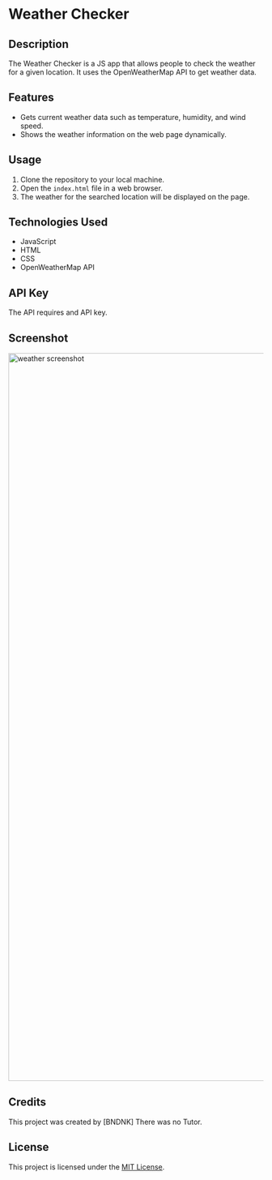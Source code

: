 # Weather Checker



## Description

The Weather Checker is a JS app that allows people to check the  weather for a given location. It uses the OpenWeatherMap API to get weather data.

## Features

- Gets current weather data such as temperature, humidity, and wind speed.
- Shows the weather information on the web page dynamically.

## Usage

1. Clone the repository to your local machine.
2. Open the `index.html` file in a web browser.
3. The weather  for the searched location will be displayed on the page.

## Technologies Used

- JavaScript
- HTML
- CSS
- OpenWeatherMap API

## API Key
The API requires and API key.

## Screenshot

<img width="1436" alt="weather screenshot" src="https://github.com/BNDNK/myproject/assets/112815598/67336d5c-c6a4-41a7-9bd4-843e1b916525">


## Credits

This project was created by [BNDNK]
There was no Tutor.

## License

This project is licensed under the [MIT License](LICENSE).
